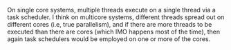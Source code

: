 On single core systems, multiple threads execute on a single thread via a task
scheduler. I think on multicore systems, different threads spread out on
different cores (i.e, true parallelism), and if there are more threads to be
executed than there are cores (which IMO happens most of the time), then again
task schedulers would be employed on one or more of the cores.
